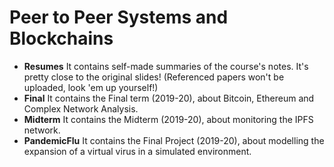 # Peer to Peer Systems and Blockchains

- **Resumes** It contains self-made summaries of the course's notes. It's pretty close to the original slides! (Referenced papers won't be uploaded, look 'em up yourself!)
- **Final** It contains the Final term (2019-20), about Bitcoin, Ethereum and Complex Network Analysis.
- **Midterm** It contains the Midterm (2019-20), about monitoring the IPFS network.
- **PandemicFlu** It contains the Final Project (2019-20), about modelling the expansion of a virtual virus in a simulated environment.